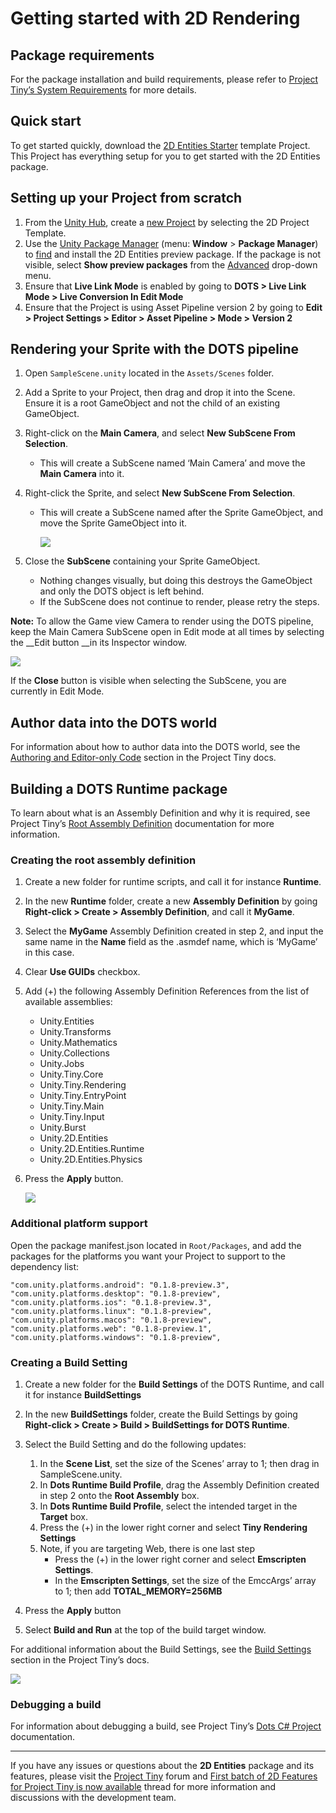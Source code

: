 # Getting started with 2D Rendering

## Package requirements

For the package installation and build requirements, please refer to [Project Tiny’s System Requirements](https://docs.google.com/document/d/1A8hen2hLFY5FLkC5gd3JP2Z-IpHfnAX-CpYLK3aOdwA/edit#heading=h.od6pqxv78b97) for more details.

## Quick start

To get started quickly, download the [2D Entities Starter](https://github.com/Unity-Technologies/2D-Entities-Starter/archive/0.22.0-preview.7.zip) template Project. This Project has everything setup for you to get started with the 2D Entities package. 

## Setting up your Project from scratch

1. From the [Unity Hub](https://unity3d.com/get-unity/download), create a [new Project](https://docs.unity3d.com/Manual/GettingStarted.html) by selecting the 2D Project Template.
2. Use the [Unity Package Manager](https://docs.unity3d.com/Manual/upm-ui.html) (menu: __Window__ > __Package Manager__) to [find](https://docs.unity3d.com/Manual/upm-ui-search.html) and install the 2D Entities preview package. If the package is not visible, select __Show preview packages__ from the [Advanced](https://docs.unity3d.com/Manual/upm-ui-find.html) drop-down menu.
3. Ensure that __Live Link Mode__ is enabled by going to __DOTS > Live Link Mode > Live Conversion In Edit Mode__
4. Ensure that the Project is using Asset Pipeline version 2 by going to __Edit > Project Settings > Editor > Asset Pipeline > Mode > Version 2__

## Rendering your Sprite with the DOTS pipeline

1. Open ``SampleScene.unity`` located in the ``Assets/Scenes`` folder.

2. Add a Sprite to your Project, then drag and drop it into the Scene. Ensure it is a root GameObject and not the child of an existing GameObject.

3. Right-click on the __Main Camera__, and select __New SubScene From Selection__.

   * This will create a SubScene named ‘Main Camera’ and move the __Main Camera__ into it.

4. Right-click the Sprite, and select __New SubScene From Selection__.

   * This will create a SubScene named after the Sprite GameObject, and move the Sprite GameObject into it.

     ![](images/NewSubScene.png)

5. Close the __SubScene__ containing your Sprite GameObject.

   * Nothing changes visually, but doing this destroys the GameObject and only the DOTS object is left behind.

   - If the SubScene does not continue to render, please retry the steps.

__Note:__ To allow the Game view Camera to render using the DOTS pipeline, keep the Main Camera SubScene open in Edit mode at all times by selecting the __Edit button __in its Inspector window.

![](images/MainCam_Close.png)

If the __Close__ button is visible when selecting the SubScene, you are currently in Edit Mode.

## Author data into the DOTS world

For information about how to author data into the DOTS world, see the [Authoring and Editor-only Code](https://docs.google.com/document/d/1A8hen2hLFY5FLkC5gd3JP2Z-IpHfnAX-CpYLK3aOdwA/edit#heading=h.w5i2mxyiwr4g) section in the Project Tiny docs.

## Building a DOTS Runtime package

To learn about what is an Assembly Definition and why it is required, see Project Tiny’s [Root Assembly Definition](https://docs.google.com/document/d/1A8hen2hLFY5FLkC5gd3JP2Z-IpHfnAX-CpYLK3aOdwA/edit#heading=h.jhlsjguwq2h5) documentation for more information.

### Creating the root assembly definition

1. Create a new folder for runtime scripts, and call it for instance __Runtime__.

2. In the new __Runtime__ folder, create a new __Assembly Definition__ by going __Right-click > Create > Assembly Definition__, and call it __MyGame__.

3. Select the __MyGame__ Assembly Definition created in step 2, and input the same name in the __Name__ field as the .asmdef name, which is ‘MyGame’ in this case.

4. Clear __Use GUIDs__ checkbox.

5. Add (+) the following Assembly Definition References from the list of available assemblies:

   * Unity.Entities
   * Unity.Transforms
   * Unity.Mathematics
   * Unity.Collections
   * Unity.Jobs
   * Unity.Tiny.Core
   * Unity.Tiny.Rendering
   * Unity.Tiny.EntryPoint
   * Unity.Tiny.Main
   * Unity.Tiny.Input
   * Unity.Burst
   * Unity.2D.Entities
   * Unity.2D.Entities.Runtime
   * Unity.2D.Entities.Physics

6. Press the __Apply__ button.

   ![](images/Apply.png)

### Additional platform support

Open the package manifest.json located in ``Root/Packages``, and add the packages for the platforms you want your Project to support to the dependency list:

```
"com.unity.platforms.android": "0.1.8-preview.3",
"com.unity.platforms.desktop": "0.1.8-preview",
"com.unity.platforms.ios": "0.1.8-preview.3",
"com.unity.platforms.linux": "0.1.8-preview",
"com.unity.platforms.macos": "0.1.8-preview",
"com.unity.platforms.web": "0.1.8-preview.1",
"com.unity.platforms.windows": "0.1.8-preview",
```

### Creating a Build Setting

1. Create a new folder for the __Build Settings__ of the DOTS Runtime, and call it for instance __BuildSettings__
2. In the new __BuildSettings__ folder, create the Build Settings by going __Right-click > Create > Build > BuildSettings for DOTS Runtime__.
3. Select the Build Setting and do the following updates:

   1. In the __Scene List__, set the size of the Scenes’ array to 1; then drag in SampleScene.unity.
   2. In __Dots Runtime Build Profile__, drag the Assembly Definition created in step 2 onto the __Root Assembly__ box.
   3. In __Dots Runtime Build Profile__, select the intended target in the __Target__ box.
   4. Press the (+) in the lower right corner and select __Tiny Rendering Settings__
   5. Note, if you are targeting Web, there is one last step
      * Press the (+) in the lower right corner and select __Emscripten Settings__.
      * In the __Emscripten Settings__, set the size of the EmccArgs’ array to 1; then add __TOTAL_MEMORY=256MB__
4. Press the __Apply__ button
5. Select __Build and Run__ at the top of the build target window.

For additional information about the Build Settings, see the [Build Settings](https://docs.google.com/document/d/1A8hen2hLFY5FLkC5gd3JP2Z-IpHfnAX-CpYLK3aOdwA/edit#heading=h.b1mok15sprsc) section in the Project Tiny’s docs.

![](images/BuildSettings.png)

### Debugging a build

For information about debugging a build, see Project Tiny’s [Dots C# Project](https://docs.google.com/document/d/1A8hen2hLFY5FLkC5gd3JP2Z-IpHfnAX-CpYLK3aOdwA/edit#heading=h.flt05qfyo528) documentation.

---

If you have any issues or questions about the __2D Entities__ package and its features, please visit the [Project Tiny](https://forum.unity.com/forums/project-tiny.151/) forum and [First batch of 2D Features for Project Tiny is now available](https://forum.unity.com/threads/first-batch-of-2d-features-for-project-tiny-is-now-available.830652/) thread for more information and discussions with the development team.